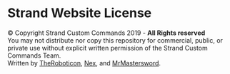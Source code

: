 # Strand Website License
© Copyright Strand Custom Commands 2019 - **All Rights reserved** <br />
You may not distribute nor copy this repository for commercial, public, or private use without explicit written permission of the Strand Custom Commands Team. <br />
Written by [TheRoboticon](roboticon@strandcc.com), [Nex](nex@strandcc.com), and [MrMastersword](mastersword@strandcc.com).
